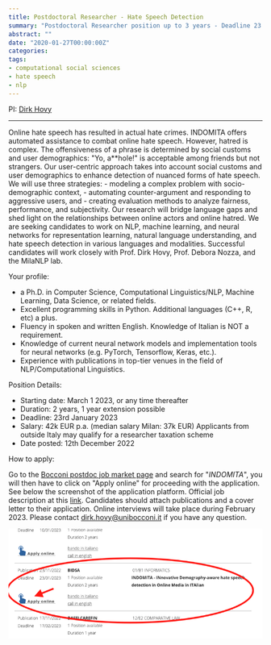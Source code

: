 ```yaml
---
title: Postdoctoral Researcher - Hate Speech Detection
summary: "Postdoctoral Researcher position up to 3 years - Deadline 23 Jan 2023"
abstract: ""
date: "2020-01-27T00:00:00Z"
categories:
tags:
- computational social sciences
- hate speech
- nlp
---
```

PI: [Dirk Hovy](https://milanlproc.github.io/authors/1_dirk_hovy/)

---

Online hate speech has resulted in actual hate crimes. INDOMITA offers automated assistance to combat online hate speech. However, hatred is complex. The offensiveness of a phrase is determined by social customs and user demographics: "Yo, a**hole!" is acceptable among friends but not strangers. Our user-centric approach takes into account social customs and user demographics to enhance detection of nuanced forms of hate speech. We will use three strategies: - modeling a complex problem with socio-demographic context, - automating counter-argument and responding to aggressive users, and - creating evaluation methods to analyze fairness, performance, and subjectivity. Our research will bridge language gaps and shed light on the relationships between online actors and online hatred. We are seeking candidates to work on NLP, machine learning, and neural networks for representation learning, natural language understanding, and hate speech detection in various languages and modalities. Successful candidates will work closely with Prof. Dirk Hovy, Prof. Debora Nozza, and the MilaNLP lab.

Your profile:

- a Ph.D. in Computer Science, Computational Linguistics/NLP, Machine Learning, Data Science, or related fields.
- Excellent programming skills in Python. Additional languages (C++, R, etc) a plus.
- Fluency in spoken and written English. Knowledge of Italian is NOT a requirement.
- Knowledge of current neural network models and implementation tools for neural networks (e.g. PyTorch, Tensorflow, Keras, etc.).
- Experience with publications in top-tier venues in the field of NLP/Computational Linguistics.

Position Details:

- Starting date: March 1 2023, or any time thereafter
- Duration: 2 years, 1 year extension possible
- Deadline: 23rd January 2023
- Salary: 42k EUR p.a. (median salary Milan: 37k EUR) Applicants from outside Italy may qualify for a researcher taxation scheme
- Date posted: 12th December 2022

How to apply:

Go to the [Bocconi postdoc job market page](https://jobmarket.unibocconi.eu/?type=a&urlBack=/wps/wcm/connect/Bocconi/SitoPubblico_IT/Albero+di+navigazione/Home/docenti+e+ricerca/docenti/Reclutamento+docenti/Concorsi/Assegni+di+Ricerca/) and search for "*INDOMITA*", you will then have to click on "Apply online" for proceeding with the application. See below the screenshot of the application platform.
Official job description at this [link](https://jobmarket.unibocconi.eu/include/dwload.php?a=NjY5XmM0YTkwM2I1ZjRkNTFmNzk0ODljYjJiZDRlZDkyZjA3Xi9kMC9hcGFjaGUvam9ibWFya2V0LnVuaWJvY2NvbmkuZXUvZGF0YS91cGxvYWQvQklEL3Nlc3Npb25fMjU1LTIwMjIxMTIzXmpta19zZXNfZmlsZV5qbWZfXmptZl9maWxlXjkyOQ==). Candidates should attach publications and a cover letter to their application. Online interviews will take place during February 2023. Please contact <dirk.hovy@unibocconi.it> if you have any question.

![How to apply](how_to_apply.png)
